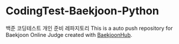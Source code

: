 # CodingTest-Baekjoon-Python
백준 코딩테스트 개인 준비 레파지토리
This is a auto push repository for Baekjoon Online Judge created with [BaekjoonHub](https://github.com/BaekjoonHub/BaekjoonHub).
